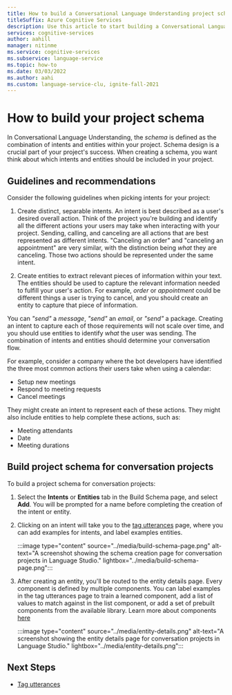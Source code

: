 ```yaml
---
title: How to build a Conversational Language Understanding project schema
titleSuffix: Azure Cognitive Services
description: Use this article to start building a Conversational Language Understanding project schema
services: cognitive-services
author: aahill
manager: nitinme
ms.service: cognitive-services
ms.subservice: language-service
ms.topic: how-to
ms.date: 03/03/2022
ms.author: aahi
ms.custom: language-service-clu, ignite-fall-2021
---
```


# How to build your project schema
 
In Conversational Language Understanding, the *schema* is defined as the combination of intents and entities within your project. Schema design is a crucial part of your project's success. When creating a schema, you want think about which intents and entities should be included in your project.

## Guidelines and recommendations

Consider the following guidelines when picking intents for your project:

  1. Create distinct, separable intents. An intent is best described as a user's desired overall action. Think of the project you're building and identify all the different actions your users may take when interacting with your project. Sending, calling, and canceling are all actions that are best represented as different intents. "Canceling an order" and "canceling an appointment" are very similar, with the distinction being *what* they are canceling. Those two actions should be represented under the same intent.
  
  2. Create entities to extract relevant pieces of information within your text. The entities should be used to capture the relevant information needed to fulfill your user's action. For example, *order* or *appointment* could be different things a user is trying to cancel, and you should create an entity to capture that piece of information.

You can *"send"* a *message*, *"send"* an *email*, or *"send"* a package. Creating an intent to capture each of those requirements will not scale over time, and you should use entities to identify *what* the user was sending. The combination of intents and entities should determine your conversation flow. 

For example, consider a company where the bot developers have identified the three most common actions their users take when using a calendar: 

* Setup new meetings 
* Respond to meeting requests 
* Cancel meetings 

They might create an intent to represent each of these actions. They might also include entities to help complete these actions, such as:

* Meeting attendants
* Date
* Meeting durations

## Build project schema for conversation projects

To build a project schema for conversation projects:

1. Select the **Intents** or **Entities** tab in the Build Schema page, and select **Add**. You will be prompted for a name before completing the creation of the intent or entity. 

2. Clicking on an intent will take you to the [tag utterances](tag-utterances.md) page, where you can add examples for intents, and label examples entities.

    :::image type="content" source="../media/build-schema-page.png" alt-text="A screenshot showing the schema creation page for conversation projects in Language Studio." lightbox="../media/build-schema-page.png":::
    
3. After creating an entity, you'll be routed to the entity details page. Every component is defined by multiple components. You can label examples in the tag utterances page to train a learned component, add a list of values to match against in the list component, or add a set of prebuilt components from the available library. Learn more about components [here](../concepts/entity-components.md)

    :::image type="content" source="../media/entity-details.png" alt-text="A screenshot showing the entity details page for conversation projects in Language Studio." lightbox="../media/entity-details.png":::

## Next Steps
* [Tag utterances](tag-utterances.md)
